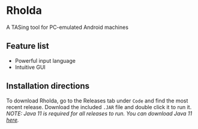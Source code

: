 # RhoIda
A TASing tool for PC-emulated Android machines  
## Feature list
 - Powerful input language
 - Intuitive GUI
## Installation directions  
To download RhoIda, go to the Releases tab under `Code` and find the most recent release. Download the included `.JAR` file and double click it to run it.  
_NOTE: Java 11 is required for all releases to run. You can download Java 11 [here](https://www.oracle.com/technetwork/java/javase/downloads/jdk11-downloads-5066655.html)._
